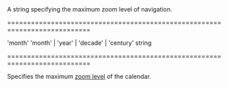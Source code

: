 <!--**
/*-------------------------------------------
    Auto-generated file. Do not modify.
-------------------------------------------

**-->
<!--d-->A string specifying the maximum zoom level of navigation.<!--/d-->
===========================================================================
<!--default-->'month'<!--/default-->
<!--acceptValues-->'month' | 'year' | 'decade' | 'century'<!--/acceptValues-->
<!--type-->string<!--/type-->
===========================================================================

<!--shortDescription-->
Specifies the maximum [zoom level](/Documentation/ApiReference/UI_Widgets/dxCalendar/Configuration/#zoomLevel) of the calendar.
<!--/shortDescription-->

<!--fullDescription-->

<!--/fullDescription-->